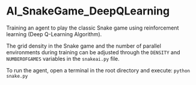 # AI_SnakeGame_DeepQLearning

Training an agent to play the classic Snake game using reinforcement learning (Deep Q-Learning Algorithm).

The grid density in the Snake game and the number of parallel environments during training can be adjusted through the `DENSITY` and `NUMBEROFGAMES` variables in the `snakeai.py` file.

To run the agent, open a terminal in the root directory and execute:
`python snake.py`

